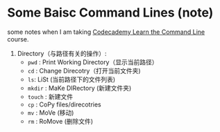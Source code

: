# Some Baisc Command Lines (note)

some notes when I am taking [Codecademy Learn the Command Line](https://www.codecademy.com/learn/learn-the-command-line) course.

1. Directory（与路径有关的操作）: 
    - `pwd` : Print Working Directory（显示当前路径）
    - `cd` : Change Direcotry（打开当前文件夹)
    - `ls`: LiSt (当前路径下的文件列表)
    - `mkdir` : MaKe DIRectory (新建文件夹)
    - `touch` : 新建文件
    - `cp` : CoPy files/direcotries
    - `mv` : MoVe (移动)
    - `rm` : RoMove (删除文件)
    